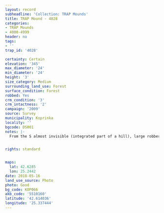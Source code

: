 ```yaml
---
layout: record
subheadline: 'Collection: TRAP Mounds'
title: TRAP Mound - 4028
categories:
- TRAP Mounds
- 4000-4999
header: no
tags:
- ''
trap_id: '4028'

certainty: Certain
elevation: '345'
max_diameter: '24'
min_diameter: '24'
height: '3'
size_category: Medium
surrounding_land_use: Forest
surface_condition: Forest
robbed: Yes
crm_condition: '3'
crm_intactness: '2'
campaign: '2009'
source: Survey
municipality: Koprinka
locality: ''
bgcode: DS001
notes: |-
  From the S almost invisible (integrated part of a hill), large robbers' trench's distracting the mound.


rights: standard


maps:
  lat: 42.6285
  lon: 25.2442
date: 2018-05-16
land_use_source: Photo
photo: Good
bg_code: КОР066
akb_code: '5510160'
latitude: '42.614036'
longitude: '25.337444'
---
```

